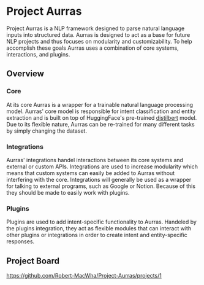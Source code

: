# Project Aurras
Project Aurras is a NLP framework designed to parse natural language inputs into structured data.  Aurras is designed to act as a base for future NLP projects and thus focuses on modularity and customizability.  To help accomplish these goals Aurras uses a combination of core systems, interactions, and plugins.

## Overview
### Core
At its core Aurras is a wrapper for a trainable natural language processing model.  Aurras' core model is responsible for intent classification and entity extraction and is built on top of HuggingFace's pre-trained [distilbert](https://huggingface.co/transformers/model_doc/distilbert.html) model.  Due to its flexible nature, Aurras can be re-trained for many different tasks by simply changing the dataset.

### Integrations
Aurras' integrations handel interactions between its core systems and external or custom APIs.  Integrations are used to increase modularity which means that custom systems can easily be added to Aurras without interfering with the core.  Integrations will generally be used as a wrapper for talking to external programs, such as Google or Notion.  Because of this they should be made to easily work with plugins.

### Plugins
Plugins are used to add intent-specific functionality to Aurras.  Handeled by the plugins integration, they act as flexible modules that can interact with other plugins or integrations in order to create intent and entity-specific responses.

## Project Board
https://github.com/Robert-MacWha/Project-Aurras/projects/1
